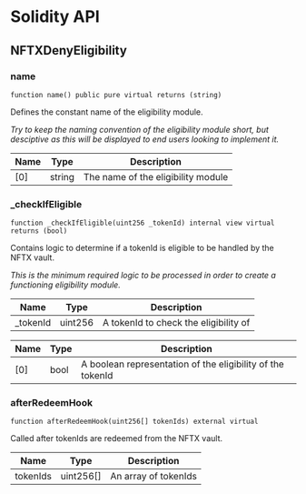 # Solidity API

## NFTXDenyEligibility

### name

```solidity
function name() public pure virtual returns (string)
```

Defines the constant name of the eligibility module.

_Try to keep the naming convention of the eligibility module short, but
desciptive as this will be displayed to end users looking to implement it._

| Name | Type | Description |
| ---- | ---- | ----------- |
| [0] | string | The name of the eligibility module |

### _checkIfEligible

```solidity
function _checkIfEligible(uint256 _tokenId) internal view virtual returns (bool)
```

Contains logic to determine if a tokenId is eligible to be handled by the
NFTX vault.

_This is the minimum required logic to be processed in order to create a
functioning eligibility module._

| Name | Type | Description |
| ---- | ---- | ----------- |
| _tokenId | uint256 | A tokenId to check the eligibility of |

| Name | Type | Description |
| ---- | ---- | ----------- |
| [0] | bool | A boolean representation of the eligibility of the tokenId |

### afterRedeemHook

```solidity
function afterRedeemHook(uint256[] tokenIds) external virtual
```

Called after tokenIds are redeemed from the NFTX vault.

| Name | Type | Description |
| ---- | ---- | ----------- |
| tokenIds | uint256[] | An array of tokenIds |

